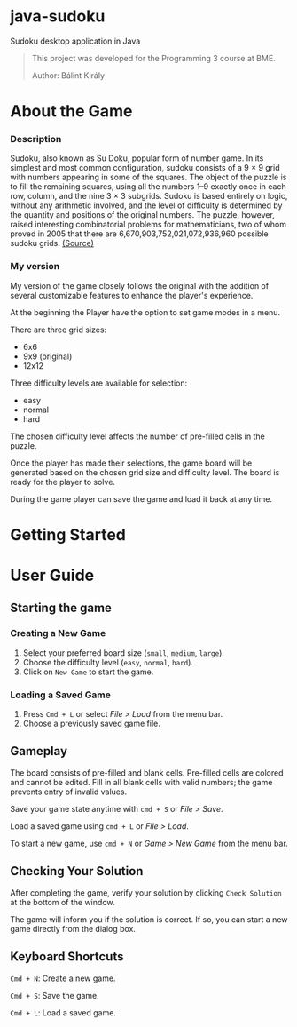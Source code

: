 # java-sudoku
Sudoku desktop application in Java 

> This project was developed for the Programming 3 course at BME.
> 
> Author: Bálint Király

# About the Game

### Description
Sudoku, also known as Su Doku, popular form of number game. In its simplest and most common configuration, sudoku consists of a 9 × 9 grid with numbers appearing in some of the squares. The object of the puzzle is to fill the remaining squares, using all the numbers 1–9 exactly once in each row, column, and the nine 3 × 3 subgrids. Sudoku is based entirely on logic, without any arithmetic involved, and the level of difficulty is determined by the quantity and positions of the original numbers. The puzzle, however, raised interesting combinatorial problems for mathematicians, two of whom proved in 2005 that there are 6,670,903,752,021,072,936,960 possible sudoku grids.
[(Source)](https://www.britannica.com/topic/sudoku)

### My version
My version of the game closely follows the original with the addition of several customizable features to enhance the player's experience.



At the beginning the Player have the option to set game modes in a menu.

There are three grid sizes:
- 6x6
- 9x9 (original)
- 12x12

Three difficulty levels are available for selection:
- easy
- normal
- hard

The chosen difficulty level affects the number of pre-filled cells in the puzzle. 

Once the player has made their selections, the game board will be generated based on the chosen grid size and difficulty level. The board is ready for the player to solve.

During the game player can save the game and load it back at any time.

# Getting Started

# User Guide

## Starting the game

### Creating a New Game

1. Select your preferred board size (`small`, `medium`, `large`).
2. Choose the difficulty level (`easy`, `normal`, `hard`).
3. Click on `New Game` to start the game.

### Loading a Saved Game
1. Press `Cmd + L` or select _File > Load_ from the menu bar.
2. Choose a previously saved game file.

## Gameplay

The board consists of pre-filled and blank cells. Pre-filled cells are colored and cannot be edited. Fill in all blank cells with valid numbers; the game prevents entry of invalid values.

Save your game state anytime with `cmd + S` or _File > Save_.

Load a saved game using `cmd + L` or _File > Load_.

To start a new game, use `cmd + N` or _Game > New Game_ from the menu bar.

## Checking Your Solution

After completing the game, verify your solution by clicking `Check Solution` at the bottom of the window.

The game will inform you if the solution is correct. If so, you can start a new game directly from the dialog box.

## Keyboard Shortcuts

`Cmd + N`: Create a new game.

`Cmd + S`: Save the game.

`Cmd + L`: Load a saved game.